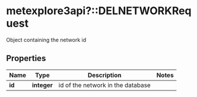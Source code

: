 # metexplore3api?::DELNETWORKRequest

Object containing the network id

## Properties
Name | Type | Description | Notes
------------ | ------------- | ------------- | -------------
**id** | **integer** | id of the network in the database | 


